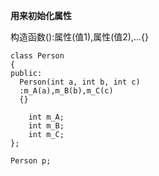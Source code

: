 **用来初始化属性**

构造函数():属性(值1),属性(值2),...{}

```
class Person
{
public:
  Person(int a, int b, int c) 
  :m_A(a),m_B(b),m_C(c)
  {}

	int m_A;
	int m_B;
	int m_C;
};

Person p;
```

